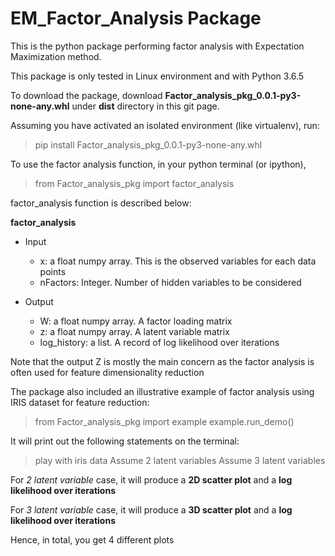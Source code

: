 # EM_Factor_Analysis Package

This is the python package performing factor analysis with Expectation Maximization method. 

This package is only tested in Linux environment and with Python 3.6.5

To download the package, download **Factor_analysis_pkg_0.0.1-py3-none-any.whl** under **dist** directory in this git page.

Assuming you have activated an isolated environment (like virtualenv), run:

> pip install Factor_analysis_pkg_0.0.1-py3-none-any.whl

To use the factor analysis function, in your python terminal (or ipython),

> from Factor_analysis_pkg import factor_analysis

factor_analysis function is described below:

**factor_analysis**
* Input 
	* x: a float numpy array. This is the observed variables for each data points 
	* nFactors: Integer. Number of hidden variables to be considered

* Output
	* W: a float numpy array. A factor loading matrix
	* z: a float numpy array. A latent variable matrix
	* log_history: a list. A record of log likelihood over iterations

Note that the output Z is mostly the main concern as the factor analysis is often used for feature dimensionality reduction

The package also included an illustrative example of factor analysis using IRIS dataset for feature reduction:

> from Factor_analysis_pkg import example
> example.run_demo()

It will print out the following statements on the terminal:

> play with iris data
> Assume 2 latent variables
> Assume 3 latent variables

For *2 latent variable* case, it will produce a **2D scatter plot** and a **log likelihood over iterations**

For *3 latent variable* case, it will produce a **3D scatter plot** and a **log likelihood over iterations**

Hence, in total, you get 4 different plots